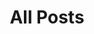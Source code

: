 ---
layout: post-index
permalink: /posts/
title: All Posts
tagline: A List of Posts
tags: [blog]
image:
  feature: texture-feature-02.jpg
  credit: "&copy;2015 DigitalGlobe"
  creditlink: http://earthview.withgoogle.com/
---